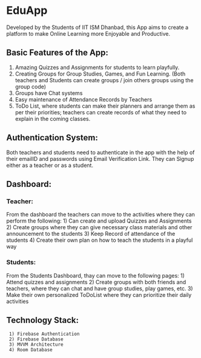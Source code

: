 # EduApp
  Developed by the Students of IIT ISM Dhanbad, this App aims to create a platform to make Online Learning more Enjoyable and Productive.

## Basic Features of the App:
   1) Amazing Quizzes and Assignments for students to learn playfully.
   2) Creating Groups for Group Studies, Games, and Fun Learning. (Both teachers and Students can create groups / join others groups using the group code)
   3) Groups have Chat systems
   4) Easy maintenance of Attendance Records by Teachers
   5) ToDo List, where students can make their planners and arrange them as per their priorities; 
       teachers can create records of what they need to explain in the coming classes.
  
## Authentication System:
   Both teachers and students need to authenticate in the app with the help of their emailID and passwords using Email Verification Link. They can Signup either as a teacher or as a student.
 
 ## Dashboard:
   
   ### Teacher:
   From the dashboard the teachers can move to the activities where they can perform the following:
     1) Can create and upload Quizzes and Assignments
     2) Create groups where they can give necessary class materials and other announcement to the students
     3) Keep Record of attendance of the students
     4) Create their own plan on how to teach the students in a playful way
   
   ### Students:
   From the Students Dashboard, thay can move to the following pages:
     1) Attend quizzes and assignments
     2) Create groups with both friends and teachers, where they can chat and have group studies, play games, etc.
     3) Make their own personalized ToDoList where they can prioritize their daily activities

## Technology Stack:
     1) Firebase Authentication
     2) Firebase Database
     3) MVVM Architecture
     4) Room Database
   

   
 
 
